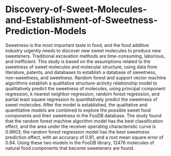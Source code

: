 # Discovery-of-Sweet-Molecules-and-Establishment-of-Sweetness-Prediction-Models
Sweetness is the most important taste in food, and the food additive industry urgently needs to discover new sweet molecules to produce new sweeteners. Traditional excavation methods are time-consuming, laborious, and inefficient. This study is based on the assumptions related to the sweetness of sweet molecules and molecular structure, using data from literature, patents, and databases to establish a database of sweetness, non-sweetness, and sweetness. Random forest and support vector machine algorithms establish a qualitative structure-activity relationship model to qualitatively predict the sweetness of molecules, using principal component regression, k nearest neighbor regression, random forest regression, and partial least square regression to quantitatively predict the sweetness of sweet molecules. After the model is established, the qualitative and quantitative models are combined to explore the possible sweet food components and their sweetness in the FooDB database. The study found that the random forest machine algorithm model has the best classification effect, and the area under the receiver operating characteristic curve is 0.9803; the random forest regression model has the best sweetness prediction effect, with an accuracy of 0.81, and a root mean square error of 0.84. Using these two models in the FooDB library, 12476 molecules of natural food components that become sweeteners are found.
